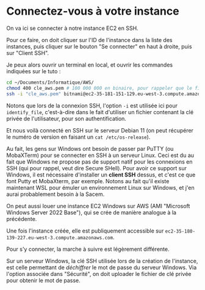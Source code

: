 # Connectez-vous à votre instance

On va ici se connecter à notre instance EC2 en SSH.

Pour ce faire, on doit cliquer sur l'ID de l'instance dans la liste des instances, puis cliquer sur le bouton "Se connecter" en haut à droite, puis sur "Client SSH".

Je peux alors ouvrir un terminal en local, et ouvrir les commandes indiquées sur le tuto :

```bash
cd ~/Documents/Informatique/AWS/
chmod 400 cle_aws.pem # 100 000 000 en binaire, pour rappeler que le fichier n'est accessible qu'en lecture seule, et que par l'utilisateur courant
ssh -i "cle_aws.pem" bitnami@ec2-35-181-151-129.eu-west-3.compute.amazonaws.com # Attention on utilise bitnami et pas admin en nom d'utilisateur avec notre AMI
```

Notons que lors de la connexion SSH, l'option `-i` est utilisée ici pour `identify_file`, c'est-à-dire dans le fait d'utiliser un fichier contenant la clé privée de l'utilisateur, pour son authentification.

Et nous voilà connecté en SSH sur le serveur Debian 11 (on peut récupérer le numéro de version en faisant un `cat /etc/os-release`).

Au fait, les gens sur Windows ont besoin de passer par PuTTY (ou MobaXTerm) pour se connecter en SSH à un serveur Linux. Ceci est du au fait que Windows ne propose pas de support natif pour les connexions en SSH (qui pour rappel, veut dire Secure SHell). Pour avoir ce support sur Windows, il est nécessaire d'installer un **client SSH** dessus, et c'est ce que font Putty et MobaXterm, par exemple. Notons au fait qu'il existe maintenant WSL pour émuler un environnement Linux sur Windows, et j'en aurai probablement besoin à la Sacem.

On peut aussi louer une instance EC2 Windows sur AWS (AMI "Microsoft Windows Server 2022 Base"), qui se crée de manière analogue à la précédente.

Une fois l'instance créée, elle est publiquement accessible sur `ec2-35-180-139-227.eu-west-3.compute.amazonaws.com`.

Pour s'y connecter, la marche à suivre est légèrement différente.

Sur un serveur Windows, la clé SSH utilisée lors de la création de l'instance, est celle permettant de _déchiffrer_ le mot de passe du serveur Windows. Via l'option associée dans "Sécurité", on doit uploader le fichier de clé privée pour obtenir le mot de passe.



